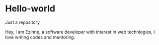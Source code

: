 # Hello-world
Just a repository

Hey, I am Ezinne, a software developer with interest in web technlogies,
i love writing codes and mentoring.
